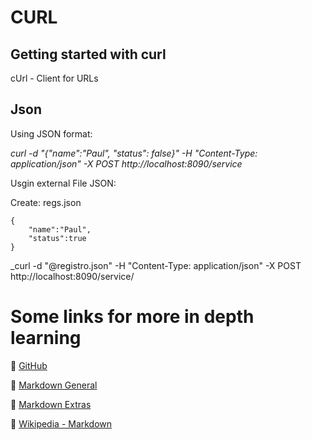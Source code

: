 # CURL

## Getting started with curl ##

cUrl - Client for URLs

## Json ##

Using JSON format: 

_curl -d "{\"name\":\"Paul\", \"status\": false}" -H "Content-Type: application/json" -X POST http://localhost:8090/service_

Usgin external File JSON:

Create: regs.json
```
{
	"name":"Paul",
	"status":true
}
```
_curl -d "@registro.json" -H "Content-Type: application/json" -X POST http://localhost:8090/service/



# Some links for more in depth learning

:page_facing_up: [GitHub](https://github.com/fefong)

:page_facing_up: [Markdown General](https://github.com/fefong/markdown_readme)

:page_facing_up: [Markdown Extras](https://github.com/fefong/markdown_readme/blob/master/markdown-extras.md#markdown---extras)

:page_facing_up: [Wikipedia - Markdown](https://pt.wikipedia.org/wiki/Markdown)

